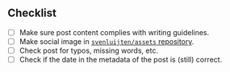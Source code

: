 <!-- Thank you for contributing! -->

## Checklist
- [ ] Make sure post content complies with writing guidelines.
- [ ] Make social image in [`svenluijten/assets` repository](https://github.com/svenluijten/assets).
- [ ] Check post for typos, missing words, etc.
- [ ] Check if the date in the metadata of the post is (still) correct.
